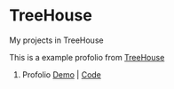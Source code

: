 # TreeHouse
My projects in TreeHouse

This is a example profolio from [TreeHouse](https://teamtreehouse.com/home)

  1. Profolio [Demo](http://htmlpreview.github.io/?https://github.com/Tingting-Chang/TreeHouse/blob/master/index.html) | [Code](https://github.com/Tingting-Chang/TreeHouse/blob/master/)

